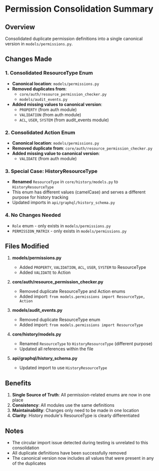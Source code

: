 # Permission Consolidation Summary

## Overview
Consolidated duplicate permission definitions into a single canonical version in `models/permissions.py`.

## Changes Made

### 1. Consolidated ResourceType Enum
- **Canonical location**: `models/permissions.py`
- **Removed duplicates from**:
  - `core/auth/resource_permission_checker.py`
  - `models/audit_events.py`
- **Added missing values to canonical version**:
  - `PROPERTY` (from auth module)
  - `VALIDATION` (from auth module)
  - `ACL`, `USER`, `SYSTEM` (from audit_events module)

### 2. Consolidated Action Enum
- **Canonical location**: `models/permissions.py`
- **Removed duplicate from**: `core/auth/resource_permission_checker.py`
- **Added missing value to canonical version**:
  - `VALIDATE` (from auth module)

### 3. Special Case: HistoryResourceType
- **Renamed** `ResourceType` in `core/history/models.py` to `HistoryResourceType`
- This enum has different values (camelCase) and serves a different purpose for history tracking
- Updated imports in `api/graphql/history_schema.py`

### 4. No Changes Needed
- `Role` enum - only exists in `models/permissions.py`
- `PERMISSION_MATRIX` - only exists in `models/permissions.py`

## Files Modified

1. **models/permissions.py**
   - Added `PROPERTY`, `VALIDATION`, `ACL`, `USER`, `SYSTEM` to ResourceType
   - Added `VALIDATE` to Action

2. **core/auth/resource_permission_checker.py**
   - Removed duplicate ResourceType and Action enums
   - Added import: `from models.permissions import ResourceType, Action`

3. **models/audit_events.py**
   - Removed duplicate ResourceType enum
   - Added import: `from models.permissions import ResourceType`

4. **core/history/models.py**
   - Renamed `ResourceType` to `HistoryResourceType` (different purpose)
   - Updated all references within the file

5. **api/graphql/history_schema.py**
   - Updated import to use `HistoryResourceType`

## Benefits

1. **Single Source of Truth**: All permission-related enums are now in one place
2. **Consistency**: All modules use the same definitions
3. **Maintainability**: Changes only need to be made in one location
4. **Clarity**: History module's ResourceType is clearly differentiated

## Notes

- The circular import issue detected during testing is unrelated to this consolidation
- All duplicate definitions have been successfully removed
- The canonical version now includes all values that were present in any of the duplicates